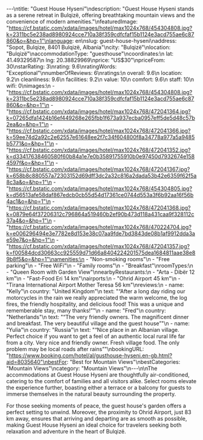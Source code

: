 ---\ntitle: "Guest House Hyseni"\ndescription: "Guest House Hyseni stands as a serene retreat in Bulqizë, offering breathtaking mountain views and the convenience of modern amenities."\nfeaturedImage: "https://cf.bstatic.com/xdata/images/hotel/max1024x768/454304808.jpg?k=2311bc5e238ad8980924cce710a38f359cdfcfaf15b1124e3acd755ae6c87860&o=&hp=1"\nlanguage: en\nslug: guest-house-hyseni\naddress: "Sopot, Bulqize, 8401 Bulqizë, Albania"\ncity: "Bulqizë"\nlocation: "Bulqizë"\naccommodationType: "guesthouse"\ncoordinates:\n  lat: 41.49329587\n  lng: 20.38829969\nprice: "US$30"\npriceFrom: 30\nstarRating: 3\nrating: 9.6\nratingWords: "Exceptional"\nnumberOfReviews: 6\nratings:\n  overall: 9.6\n  location: 9.2\n  cleanliness: 9.6\n  facilities: 9.2\n  value: 10\n  comfort: 9.6\n  staff: 10\n  wifi: 0\nimages:\n  - "https://cf.bstatic.com/xdata/images/hotel/max1024x768/454304808.jpg?k=2311bc5e238ad8980924cce710a38f359cdfcfaf15b1124e3acd755ae6c87860&o=&hp=1"\n  - "https://cf.bstatic.com/xdata/images/hotel/max1024x768/472041364.jpg?k=07265dfa1424b16ef449268e265fbb1f673a937ecba0957eff5de5d48c57b2ea&o=&hp=1"\n  - "https://cf.bstatic.com/xdata/images/hotel/max1024x768/472041366.jpg?k=59ee74d2a92c2e62557e61648ee2f7c34f604800f8a34778a977a5a9485b5771&o=&hp=1"\n  - "https://cf.bstatic.com/xdata/images/hotel/max1024x768/472041352.jpg?k=d33417638460580f60b84a1e7e0b35891755910b0e97450d7932674e1584597f&o=&hp=1"\n  - "https://cf.bstatic.com/xdata/images/hotel/max1024x768/472041367.jpg?k=658b8c880557a72303152d69dff3dc2a32c816a2dada53b42e6359f62f5a8c3a&o=&hp=1"\n  - "https://cf.bstatic.com/xdata/images/hotel/max1024x768/454304805.jpg?k=d56513afe58daf867edcb0cb55d54d17361ce0744d553a3f6b92aa16f56b4ac1&o=&hp=1"\n  - "https://cf.bstatic.com/xdata/images/hotel/max1024x768/472041368.jpg?k=0879e64f37206312c796864a519460b2ef90b473d118a431caa9f328112c37a4&o=&hp=1"\n  - "https://cf.bstatic.com/xdata/images/hotel/max1024x768/470224704.jpg?k=e006296494e3e7782e8d153e38c07aa9fde7bd3843de08b1af9912dda3ae59e7&o=&hp=1"\n  - "https://cf.bstatic.com/xdata/images/hotel/max1024x768/472041357.jpg?k=f00584dcd30663cc925559d71d66a8404224201575dea1684811aae38e89b8f5&o=&hp=1"\namenities:\n  - "Non-smoking rooms"\n  - "Free parking"\n  - "Free WiFi"\n  - "Family rooms"\n  - "Breakfast"\nroomTypes:\n  - "Queen Room with Garden View"\nnearbyRestaurants:\n  - "Arta - Dibër 12 km"\n  - "Fast-Food Eri 14 km"\nairports:\n  - "Ohrid Airport 45 km"\n  - "Tirana International Airport Mother Teresa 56 km"\nreviews:\n  - name: "Kelly"\n    country: "United Kingdom"\n    text: "“After a long day riding our motorcycles in the rain we really appreciated the warm welcome, the log fires, the friendly hospitality, and delicious food! This was a unique and rememberable stay, many thanks!”"\n  - name: "Fred"\n    country: "Netherlands"\n    text: "“The very friendly owners. The magnificent dinner and breakfast. The very beautiful village and the guest house”"\n  - name: "Yulia"\n    country: "Russia"\n    text: "“Nice place in an Albanian village. Perfect choice if you want to get a feel of an authentic local rural life far from a city. Very nice and friendly owner. Fresh village food. The only problem may be local roads after rains”"\nbookingURL: "https://www.booking.com/hotel/al/gusthouse-hyseni.en-gb.html?aid=8035640"\nbestFor: "Best for Mountain Views"\nbestCategories: "Mountain Views"\ncategory: "Mountain Views"\n---\n\nThe accommodations at Guest House Hyseni are thoughtfully air-conditioned, catering to the comfort of families and all visitors alike. Select rooms elevate the experience further, boasting either a terrace or a balcony for guests to immerse themselves in the natural beauty surrounding the property.

For those seeking moments of peace, the guest house's garden offers a perfect setting to unwind. Moreover, the proximity to Ohrid Airport, just 83 km away, ensures that arriving and departing are as smooth as possible, making Guest House Hyseni an ideal choice for travelers seeking both relaxation and adventure in the heart of Bulqizë.